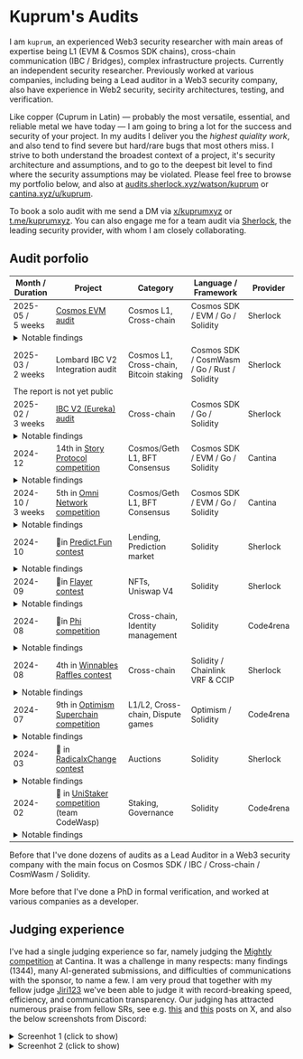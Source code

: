 # Kuprum's Audits

I am `kuprum`, an experienced Web3 security researcher with main areas of expertise being L1 (EVM & Cosmos SDK chains), cross-chain communication (IBC / Bridges), complex infrastructure projects. Currently an independent security researcher. Previously worked at various companies, including being a Lead auditor in a Web3 security company, also have experience in Web2 security, secirity architectures, testing, and verification.

Like copper (Cuprum in Latin) — probably the most versatile, essential, and reliable metal we have today — I am going to bring a lot for the success and security of your project. In my audits I deliver you the _highest quiality work_, and also tend to find severe but hard/rare bugs that most others miss. I strive to both understand the broadest context of a project, it's security architecture and assumptions, and to go to the deepest bit level to find where the security assumptions may be violated. Please feel free to browse my portfolio below, and also at [audits.sherlock.xyz/watson/kuprum](https://audits.sherlock.xyz/watson/kuprum) or [cantina.xyz/u/kuprum](https://cantina.xyz/u/kuprum). 

To book a solo audit with me send a DM via [x/kuprumxyz](https://x.com/kuprumxyz) or [t.me/kuprumxyz](https://t.me/kuprumxyz). You can also engage me for a team audit via [Sherlock](https://sherlock.xyz), the leading security provider, with whom I am closely collaborating.

## Audit porfolio

<table>
  <thead>
    <tr>
      <th>Month / Duration</th>
      <th>Project</th>
      <th>Category</th>
      <th>Language / Framework</th>
      <th>Provider</th>
    </tr>
  </thead>
  <tbody>
    <tr>
      <td>2025-05 / 5&nbsp;weeks</td>
      <td><a href="https://github.com/cosmos/evm/blob/main/docs/audits/sherlock_2025_07_28_final.pdf">Cosmos EVM audit</a></td>
      <td>Cosmos L1, Cross-chain</td>
      <td>Cosmos SDK / EVM / Go / Solidity</td>
      <td>Sherlock</td>
    </tr>
    <tr>
      <td colspan=5>
        <details>
          <summary>Notable findings</summary>
          <ul>
            <li>Dynamic precompiles may be weaponized to halt Cosmos EVM</li>
            <li>Internal EVM calls from Cosmos transactions can be abused to steal gas or halt Cosmos EVM</li>
            <li>Conversion errors on processing IBC acks / timeouts for native ERC20 coins break IBC packet lifecycle</li>
          </ul>
        </details>
      </td>
    </tr>
    <tr>
      <td>2025-03 / 2&nbsp;weeks</td>
      <td>Lombard IBC V2 Integration audit</td>
      <td>Cosmos L1, Cross-chain, Bitcoin staking</td>
      <td>Cosmos SDK / CosmWasm / Go / Rust / Solidity</td>
      <td>Sherlock</td>
    </tr>
    <tr>
      <td colspan=5>
        The report is not yet public
      </td>
    </tr>
    <tr>
      <td>2025-02 / 3&nbsp;weeks</td>
      <td><a href="https://github.com/cosmos/ibc-go/blob/main/docs/audits/IBC-v2/IBC-v2-April-2025-Collaborative-Audit-Report.pdf">IBC V2 (Eureka) audit</a></td>
      <td>Cross-chain</td>
      <td>Cosmos SDK / Go / Solidity</td>
      <td>Sherlock</td>
    </tr>
    <tr>
      <td colspan=5>
        <details>
          <summary>Notable findings</summary>
          <ul>
            <li><code>ICS26Router::recvPacket</code> can be DoSed via gas griefing attack, resulting in IBC unreliability</li>
            <li>Malicious ERC-20 contracts may fail acks/timeouts, forcing relayers to lose funds</li>
          </ul>
        </details>
      </td>
    </tr>
    <tr>
      <td>2024-12</td>
      <td>14th in <a href="https://cantina.xyz/competitions/0561defa-eeb2-4a74-8884-5d7a873afa58/leaderboard">Story Protocol competition</a></td>
      <td>Cosmos/Geth L1, BFT Consensus</td>
      <td>Cosmos SDK / EVM / Go / Solidity</td>
      <td>Cantina</td>
    </tr>
    <tr>
      <td colspan=5>
        <details>
          <summary>Notable findings</summary>
          <ul>
            <li><a href="https://cantina.xyz/code/0561defa-eeb2-4a74-8884-5d7a873afa58/findings/782">Computing rewards shares with banker's rounding during undelegation will lead to permanent delegations freeze</a></li>
            <li><a href="https://cantina.xyz/code/0561defa-eeb2-4a74-8884-5d7a873afa58/findings/31">Genesis validators may get slashed/jailed right after Singularity</a></li>
          </ul>
        </details>
      </td>
    </tr>
    <tr>
      <td>2024-10 / 3&nbsp;weeks</td>
      <td>5th in <a href="https://cantina.xyz/competitions/d139882b-2d3a-49ac-9849-9dccef584090/leaderboard">Omni Network competition</a></td>
      <td>Cosmos/Geth L1, BFT Consensus</td>
      <td>Cosmos SDK / EVM / Go / Solidity</td>
      <td>Cantina</td>
    </tr>
    <tr>
      <td colspan=5>
        <details>
          <summary>Notable findings</summary>
          <ul>
            <li><a href="https://cantina.xyz/code/d139882b-2d3a-49ac-9849-9dccef584090/findings/607">Omni chain halt via post-quorum votes poisoning</a></li>
            <li><a href="https://cantina.xyz/code/d139882b-2d3a-49ac-9849-9dccef584090/findings/713"><code>FinalizeBlock</code> is non-deterministic; will lead to consensus failures</a></li>
          </ul>
        </details>
      </td>
    </tr>
    <tr>
      <td>2024-10</td>
      <td>🥈in <a href="https://audits.sherlock.xyz/contests/561?filter=results">Predict.Fun contest</a></td>
      <td>Lending, Prediction market</td>
      <td>Solidity</td>
      <td>Sherlock</td>
    </tr>
    <tr>
      <td colspan=5>
        <details>
          <summary>Notable findings</summary>
          <ul>
            <li><a href="https://github.com/sherlock-audit/2024-09-predict-fun-judging/issues/119">Using wrong format of <code>questionId</code> for <code>NegRiskCtfAdapter</code> leads to loan operations on resolved multi-outcome markets</a></li>
          </ul>
        </details>
      </td>
    </tr>
    <tr>
      <td>2024-09</td>
      <td>🥇in <a href="https://audits.sherlock.xyz/contests/468?filter=results">Flayer contest</a></td>
      <td>NFTs, Uniswap V4</td>
      <td>Solidity</td>
      <td>Sherlock</td>
    </tr>
    <tr>
      <td colspan=5>
        <details>
          <summary>Notable findings</summary>
          <ul>
            <li><a href="https://github.com/sherlock-audit/2024-08-flayer-judging/issues/117">Frequency-dependent <code>TaxCalculator.sol::calculateCompoundedFactor</code> leads to interest loss either for users or for protocol</a></li>
            <li><a href="https://github.com/sherlock-audit/2024-08-flayer-judging/issues/173">Stale shutdown params can be reused to drain all funds from <code>CollectionShutdown</code> contract</a></li>
          </ul>
        </details>
      </td>
    </tr>
    <tr>
      <td>2024-08</td>
      <td>🥉in <a href="https://code4rena.com/audits/2024-08-phi">Phi competition</a></td>
      <td>Cross-chain, Identity management</td>
      <td>Solidity</td>
      <td>Code4rena</td>
    </tr>
    <tr>
      <td colspan=5>
        <details>
          <summary>Notable findings</summary>
          <ul>
            <li><a href="https://github.com/code-423n4/2024-08-phi-findings/issues/254">Signature replay in <code>signatureClaim</code> results in unauthorized claiming of rewards</a></li>
            <li><a href="https://github.com/code-423n4/2024-08-phi-findings/issues/282">DoS in <code>CuratorRewardsDistributor</code> due to accumulation of curators with 0 shares in <code>Cred</code></a></li>
          </ul>
        </details>
      </td>
    </tr>
    <tr>
      <td>2024-08</td>
      <td>4th in <a href="https://audits.sherlock.xyz/contests/516?filter=results">Winnables Raffles contest</a></td>
      <td>Cross-chain</td>
      <td>Solidity / Chainlink VRF & CCIP</td>
      <td>Sherlock</td>
    </tr>
    <tr>
      <td colspan=5>
        <details>
          <summary>Notable findings</summary>
          <ul>
            <li><a href="https://github.com/sherlock-audit/2024-08-winnables-raffles-judging/issues/413">Won prizes may get permanently locked due to out-of-gas reverts</a></li>
          </ul>
        </details>
      </td>
    </tr>
    <tr>
      <td>2024-07</td>
      <td>9th in <a href="https://code4rena.com/audits/2024-07-optimism-superchain">Optimism Superchain competition</a></td>
      <td>L1/L2, Cross-chain, Dispute games</td>
      <td>Optimism / Solidity</td>
      <td>Code4rena</td>
    </tr>
    <tr>
      <td colspan=5>
        <details>
          <summary>Notable findings</summary>
          <ul>
            <li><a href="https://github.com/code-423n4/2024-07-optimism-findings/issues/13">An attacker can bypass the challenge period during LPP finalization</a></li>
            <li><a href="https://github.com/code-423n4/2024-07-optimism-findings/issues/27">LPP metadata can be altered after the challenge period is over, allowing incorrect states to be proven</a></li>
          </ul>
        </details>
      </td>
    </tr>
    <tr>
      <td>2024-03</td>
      <td>🥉 in <a href="https://audits.sherlock.xyz/contests/191?filter=results">RadicalxChange contest</a></td>
      <td>Auctions</td>
      <td>Solidity</td>
      <td>Sherlock</td>
    </tr>
    <tr>
      <td colspan=5>
        <details>
          <summary>Notable findings</summary>
          <ul>
            <li><a href="https://github.com/sherlock-audit/2024-02-radicalxchange-judging/issues/41"><code>_cancelAllBids</code> allows to cancel the highest bid; can be exploited to steal all contract funds</a></li>
          </ul>
        </details>
      </td>
    </tr>
    <tr>
      <td>2024-02</td>
      <td>🥇 in <a href="https://code4rena.com/audits/2024-02-unistaker-infrastructure">UniStaker competition</a> (team CodeWasp)</td>
      <td>Staking, Governance</td>
      <td>Solidity</td>
      <td>Code4rena</td>
    </tr>
    <tr>
      <td colspan=5>
        <details>
          <summary>Notable findings</summary>
          <ul>
            <li><a href="https://github.com/code-423n4/2024-02-uniswap-foundation-findings/blob/main/data/CodeWasp-Q.md">Adapting UniStaker test infrastructure to UNI token</a></li>
          </ul>
        </details>
      </td>
    </tr>
  </tbody>
</table>

Before that I've done dozens of audits as a Lead Auditor in a Web3 security company with the main focus on Cosmos SDK / IBC / Cross-chain / CosmWasm / Solidity.

More before that I've done a PhD in formal verification, and worked at various companies as a developer.

## Judging experience

I've had a single judging experience so far, namely judging the [Mightly competition](https://cantina.xyz/competitions/616d8bb4-16ce-4ca9-9ce9-5b99d6e146ef) at Cantina. 
It was a challenge in many respects: many findings (1344), many AI-generated submissions, and difficulties of communications with the sponsor, to name a few. 
I am very proud that together with my fellow judge [Jiri123](https://cantina.xyz/u/Jiri123) we've been able to judge it with record-breaking speed, efficiency, 
and communication transparency. 
Our judging has attracted numerous praise from fellow SRs, see e.g. [this](https://x.com/Ril11111/status/1932805270822137964) 
and [this](https://x.com/0xhammadghazi/status/1927356751818436648) posts on X, and also the below screenshots from Discord:

<details>
        <summary>Screenhot 1 (click to show)</summary>
        <img src="https://raw.githubusercontent.com/kuprumxyz/audits/main/judging/Mighty-Judging-Praise1.png"/>
</details>

<details>
        <summary>Screenhot 2 (click to show)</summary>
        <img src="https://raw.githubusercontent.com/kuprumxyz/audits/main/judging/Mighty-Judging-Praise2.png"/> 
</details>

